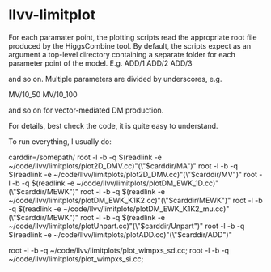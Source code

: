 # llvv-limitplot

For each paramater point, the plotting scripts read the appropriate root file produced by the HiggsCombine tool.
By default, the scripts expect as an argument a top-level directory containing a separate folder for each parameter 
point of the model.
E.g.
  ADD/1
  ADD/2
  ADD/3

and so on.
Multiple parameters are divided by underscores, e.g.

  MV/10_50
  MV/10_100
  
and so on for vector-mediated DM production.

For details, best check the code, it is quite easy to understand.

To run everything, I usually do:

carddir=/somepath/
root -l -b -q $(readlink -e ~/code/llvv/limitplots/plot2D_DMV.cc)"(\"$carddir/MA\")"
root -l -b -q $(readlink -e ~/code/llvv/limitplots/plot2D_DMV.cc)"(\"$carddir/MV\")"
root -l -b -q $(readlink -e ~/code/llvv/limitplots/plotDM_EWK_1D.cc)"(\"$carddir/MEWK\")"
root -l -b -q $(readlink -e ~/code/llvv/limitplots/plotDM_EWK_K1K2.cc)"(\"$carddir/MEWK\")"
root -l -b -q $(readlink -e ~/code/llvv/limitplots/plotDM_EWK_K1K2_mu.cc)"(\"$carddir/MEWK\")"
root -l -b -q $(readlink -e ~/code/llvv/limitplots/plotUnpart.cc)"(\"$carddir/Unpart\")"
root -l -b -q $(readlink -e ~/code/llvv/limitplots/plotADD.cc)"(\"$carddir/ADD\")"

root -l -b -q ~/code/llvv/limitplots/plot_wimpxs_sd.cc;
root -l -b -q ~/code/llvv/limitplots/plot_wimpxs_si.cc;
